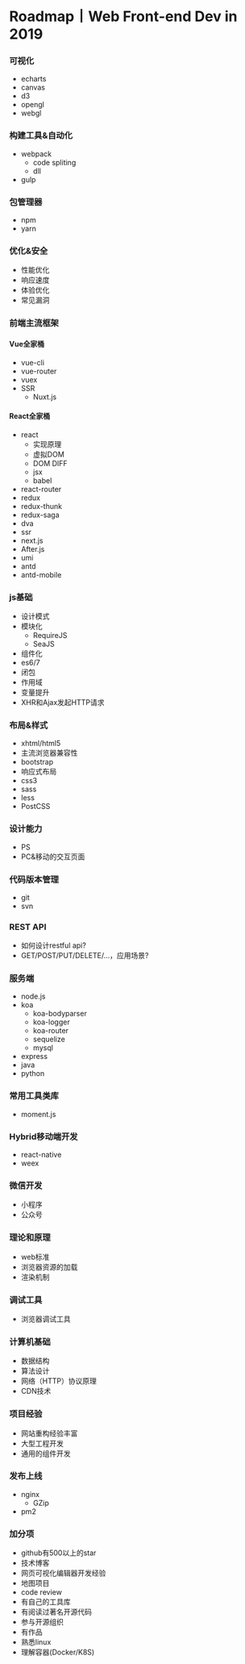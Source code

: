 
# Roadmap丨Web Front-end Dev in 2019


### 可视化
- echarts
- canvas
- d3
- opengl
- webgl

### 构建工具&自动化
- webpack
    - code spliting
    - dll
- gulp


### 包管理器
- npm 
- yarn


### 优化&安全
- 性能优化
- 响应速度
- 体验优化
- 常见漏洞


### 前端主流框架

#### Vue全家桶
- vue-cli
- vue-router
- vuex
- SSR
    - Nuxt.js

#### React全家桶
- react
    - 实现原理
    - 虚拟DOM
    - DOM DIFF
    - jsx
    - babel
- react-router
- redux
- redux-thunk
- redux-saga
- dva
- ssr
- next.js
- After.js
- umi
- antd
- antd-mobile


### js基础
- 设计模式
- 模块化
    - RequireJS
    - SeaJS
- 组件化
- es6/7
- 闭包
- 作用域
- 变量提升
- XHR和Ajax发起HTTP请求


### 布局&样式
- xhtml/html5
- 主流浏览器兼容性
- bootstrap
- 响应式布局
- css3
- sass
- less
- PostCSS


### 设计能力
- PS
- PC&移动的交互页面


### 代码版本管理
- git
- svn


### REST API
- 如何设计restful api?
- GET/POST/PUT/DELETE/...，应用场景?

### 服务端
- node.js
- koa
    - koa-bodyparser
    - koa-logger
    - koa-router
    - sequelize
    - mysql
- express
- java
- python

### 常用工具类库
- moment.js


### Hybrid移动端开发
- react-native
- weex


### 微信开发
- 小程序
- 公众号


### 理论和原理
- web标准
- 浏览器资源的加载
- 渲染机制

### 调试工具
- 浏览器调试工具


### 计算机基础
- 数据结构
- 算法设计
- 网络（HTTP）协议原理
- CDN技术

### 项目经验
- 网站重构经验丰富
- 大型工程开发
- 通用的组件开发

### 发布上线
- nginx
    - GZip
- pm2



### 加分项
- github有500以上的star
- 技术博客
- 网页可视化编辑器开发经验
- 地图项目
- code review
- 有自己的工具库
- 有阅读过著名开源代码
- 参与开源组织
- 有作品
- 熟悉linux
- 理解容器(Docker/K8S)
